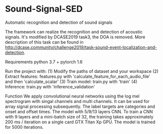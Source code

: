 # Sound-Signal-SED
Automatic recognition and detection of sound signals

The framework can realize the recognition and detection of acoustic signals. It's modified by DCASE2019 task3, the DOA is removed. More description 
of this task can be found in http://dcase.community/challenge2019/task-sound-event-localization-and-detection.


Requirements
python 3.7 + pytorch 1.6

Run the project with:
(1) Modify the paths of dataset and your workspace
(2) Extract features: features.py with 'calculate_feature_for_each_audio_file' and then 'calculate_scalar'
(3) Train model: train.py with 'train' 
(4) Inference: train.py with 'inference_validation'

Function
We apply convolutional neural networks using the log mel spectrogram with singal channels and multi channels. It can be used for array signal processing subsequently.
The label targets are categories and onset and offset times.
The model with 5/9/13 layers CNN. To train a CNN with 9 layers and a mini-batch size of 32, the training takes approximately 200 ms / iteration on a single card GTX Titan Xp GPU.
The model is trained for 5000 iterations.
